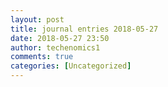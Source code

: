 ```yaml
---
layout: post
title: journal entries 2018-05-27
date: 2018-05-27 23:50
author: techenomics1
comments: true
categories: [Uncategorized]
---
```

